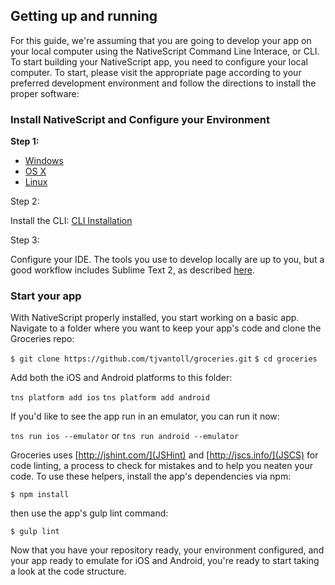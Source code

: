 ## Getting up and running

For this guide, we're assuming that you are going to develop your app on your local computer using the NativeScript Command Line Interace, or CLI. To start building your NativeScript app, you need to configure your local computer. To start, please visit the appropriate page according to your preferred development environment and follow the directions to install the proper software:

### Install NativeScript and Configure your Environment

**Step 1:**

- [Windows](http://docs.nativescript.org/setup/ns-cli-setup/ns-setup-win.html)
- [OS X](http://docs.nativescript.org/setup/ns-cli-setup/ns-setup-os-x.html)
- [Linux](http://docs.nativescript.org/setup/ns-cli-setup/ns-setup-linux.html)

Step 2: 

Install the CLI: [CLI Installation](http://docs.nativescript.org/setup/ab-setup/ab-cli-setup.html)

Step 3: 

Configure your IDE. The tools you use to develop locally are up to you, but a good workflow includes Sublime Text 2, as described [here](http://developer.telerik.com/featured/a-nativescript-development-workflow-for-sublime-text/).

### Start your app

With NativeScript properly installed, you start working on a basic app. Navigate to a folder where you want to keep your app's code and clone the Groceries repo:

`$ git clone https://github.com/tjvantoll/groceries.git`
`$ cd groceries`

Add both the iOS and Android platforms to this folder:

`tns platform add ios`
`tns platform add android`

If you'd like to see the app run in an emulator, you can run it now:

`tns run ios --emulator` or `tns run android --emulator`

Groceries uses [http://jshint.com/](JSHint) and [http://jscs.info/](JSCS) for code linting, a process to check for mistakes and to help you neaten your code. To use these helpers, install the app's dependencies via npm:

`$ npm install`

then use the app's gulp lint command:

`$ gulp lint`

Now that you have your repository ready, your environment configured, and your app ready to emulate for iOS and Android, you're ready to start taking a look at the code structure.



